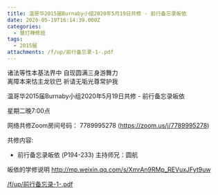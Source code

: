 ```yaml
---
title: 温哥华2015届Burnaby小组2020年5月19日共修 - 前行备忘录皈依
date: 2020-05-19T16:14:39.000Z
categories:
  - 慧灯禅修班
tags:
  - 2015届
attachments: /f/up/前行备忘录-1-.pdf
---
```

诸法等性本基法界中 自现圆满三身游舞力  
离障本来怙主龙钦巴 祈请无垢光尊常护我  

温哥华2015届Burnaby小组2020年5月19日共修 - 前行备忘录皈依

星期二晚7:00点 

网络共修Zoom房间号码： 7789995278 (<https://zoom.us/j/7789995278>)

共修内容: 

* 前行备忘录皈依 (P194-233)
 主持师兄：圆航

皈依的学修说明 <http://mp.weixin.qq.com/s/XmrAn9RMp_REVuxJFyt9uw>  

[/f/up/前行备忘录-1-.pdf](https://s3.ap-northeast-1.wasabisys.com/hdcx/hdv/f/up/前行备忘录-1-.pdf)